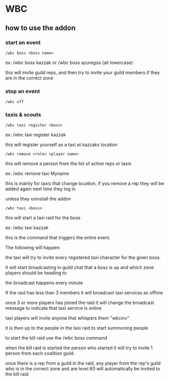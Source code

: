 # WBC

## how to use the addon
### start an event
`/wbc boss <boss name>`

ex: /wbc boss kazzak or /wbc boss azuregos (all lowercase)

this will invite guild reps, and then try to invite your guild members if they are in the correct zone

### stop an event
`/wbc off`

### taxis & scouts

`/wbc taxi register <boss>`

ex: /wbc taxi register kazzak

this will register yourself as a taxi at kazzaks location


`/wbc remove <role> <player name>`

this will remove a person from the list of active reps or taxis

ex: /wbc remove taxi Myname

this is mainly for taxis that change location, if you remove a rep they will be added again next time they log in

unless they uninstall the addon


`/wbc taxi <boss>`

this will start a taxi raid for the boss

ex: /wbc taxi kazzak


this is the command that triggers the entire event.

The following will happen:

the taxi will try to invite every registered taxi character for the given boss.

It will start broadcasting in guild chat that a boss is up and which zone players should be heading to

the broadcast happens every minute

If the raid has less than 3 members it will broadcast taxi services as offline

once 3 or more players has joined the raid it will change the broadcast message to indicate that taxi service is online

taxi players will invite anyone that whispers them "wbcinv"

it is then up to the people in the taxi raid to start summoning people

to start the kill raid use the /wbc boss <boss> command

when the kill raid is started the person who started it will try to invite 1 person from each coalition guild

once there is a rep from a guild in the raid, any player from the rep's guild who is in the correct zone and are level 60 will automatically be invited to the kill raid
